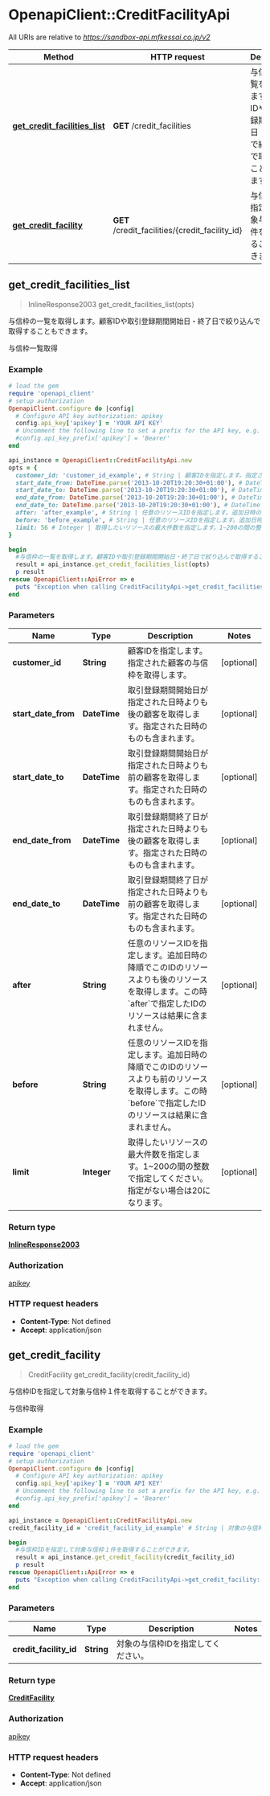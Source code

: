 # OpenapiClient::CreditFacilityApi

All URIs are relative to *https://sandbox-api.mfkessai.co.jp/v2*

Method | HTTP request | Description
------------- | ------------- | -------------
[**get_credit_facilities_list**](CreditFacilityApi.md#get_credit_facilities_list) | **GET** /credit_facilities | 与信枠の一覧を取得します。顧客IDや取引登録期間開始日・終了日で絞り込んで取得することもできます。
[**get_credit_facility**](CreditFacilityApi.md#get_credit_facility) | **GET** /credit_facilities/{credit_facility_id} | 与信枠IDを指定して対象与信枠１件を取得することができます。



## get_credit_facilities_list

> InlineResponse2003 get_credit_facilities_list(opts)

与信枠の一覧を取得します。顧客IDや取引登録期間開始日・終了日で絞り込んで取得することもできます。

与信枠一覧取得

### Example

```ruby
# load the gem
require 'openapi_client'
# setup authorization
OpenapiClient.configure do |config|
  # Configure API key authorization: apikey
  config.api_key['apikey'] = 'YOUR API KEY'
  # Uncomment the following line to set a prefix for the API key, e.g. 'Bearer' (defaults to nil)
  #config.api_key_prefix['apikey'] = 'Bearer'
end

api_instance = OpenapiClient::CreditFacilityApi.new
opts = {
  customer_id: 'customer_id_example', # String | 顧客IDを指定します。指定された顧客の与信枠を取得します。
  start_date_from: DateTime.parse('2013-10-20T19:20:30+01:00'), # DateTime | 取引登録期間開始日が指定された日時よりも後の顧客を取得します。指定された日時のものも含まれます。
  start_date_to: DateTime.parse('2013-10-20T19:20:30+01:00'), # DateTime | 取引登録期間開始日が指定された日時よりも前の顧客を取得します。指定された日時のものも含まれます。
  end_date_from: DateTime.parse('2013-10-20T19:20:30+01:00'), # DateTime | 取引登録期間終了日が指定された日時よりも後の顧客を取得します。指定された日時のものも含まれます。
  end_date_to: DateTime.parse('2013-10-20T19:20:30+01:00'), # DateTime | 取引登録期間終了日が指定された日時よりも前の顧客を取得します。指定された日時のものも含まれます。
  after: 'after_example', # String | 任意のリソースIDを指定します。追加日時の降順でこのIDのリソースよりも後のリソースを取得します。この時`after`で指定したIDのリソースは結果に含まれません。
  before: 'before_example', # String | 任意のリソースIDを指定します。追加日時の降順でこのIDのリソースよりも前のリソースを取得します。この時`before`で指定したIDのリソースは結果に含まれません。
  limit: 56 # Integer | 取得したいリソースの最大件数を指定します。1~200の間の整数で指定してください。指定がない場合は20になります。
}

begin
  #与信枠の一覧を取得します。顧客IDや取引登録期間開始日・終了日で絞り込んで取得することもできます。
  result = api_instance.get_credit_facilities_list(opts)
  p result
rescue OpenapiClient::ApiError => e
  puts "Exception when calling CreditFacilityApi->get_credit_facilities_list: #{e}"
end
```

### Parameters


Name | Type | Description  | Notes
------------- | ------------- | ------------- | -------------
 **customer_id** | **String**| 顧客IDを指定します。指定された顧客の与信枠を取得します。 | [optional] 
 **start_date_from** | **DateTime**| 取引登録期間開始日が指定された日時よりも後の顧客を取得します。指定された日時のものも含まれます。 | [optional] 
 **start_date_to** | **DateTime**| 取引登録期間開始日が指定された日時よりも前の顧客を取得します。指定された日時のものも含まれます。 | [optional] 
 **end_date_from** | **DateTime**| 取引登録期間終了日が指定された日時よりも後の顧客を取得します。指定された日時のものも含まれます。 | [optional] 
 **end_date_to** | **DateTime**| 取引登録期間終了日が指定された日時よりも前の顧客を取得します。指定された日時のものも含まれます。 | [optional] 
 **after** | **String**| 任意のリソースIDを指定します。追加日時の降順でこのIDのリソースよりも後のリソースを取得します。この時&#x60;after&#x60;で指定したIDのリソースは結果に含まれません。 | [optional] 
 **before** | **String**| 任意のリソースIDを指定します。追加日時の降順でこのIDのリソースよりも前のリソースを取得します。この時&#x60;before&#x60;で指定したIDのリソースは結果に含まれません。 | [optional] 
 **limit** | **Integer**| 取得したいリソースの最大件数を指定します。1~200の間の整数で指定してください。指定がない場合は20になります。 | [optional] 

### Return type

[**InlineResponse2003**](InlineResponse2003.md)

### Authorization

[apikey](../README.md#apikey)

### HTTP request headers

- **Content-Type**: Not defined
- **Accept**: application/json


## get_credit_facility

> CreditFacility get_credit_facility(credit_facility_id)

与信枠IDを指定して対象与信枠１件を取得することができます。

与信枠取得

### Example

```ruby
# load the gem
require 'openapi_client'
# setup authorization
OpenapiClient.configure do |config|
  # Configure API key authorization: apikey
  config.api_key['apikey'] = 'YOUR API KEY'
  # Uncomment the following line to set a prefix for the API key, e.g. 'Bearer' (defaults to nil)
  #config.api_key_prefix['apikey'] = 'Bearer'
end

api_instance = OpenapiClient::CreditFacilityApi.new
credit_facility_id = 'credit_facility_id_example' # String | 対象の与信枠IDを指定してください。

begin
  #与信枠IDを指定して対象与信枠１件を取得することができます。
  result = api_instance.get_credit_facility(credit_facility_id)
  p result
rescue OpenapiClient::ApiError => e
  puts "Exception when calling CreditFacilityApi->get_credit_facility: #{e}"
end
```

### Parameters


Name | Type | Description  | Notes
------------- | ------------- | ------------- | -------------
 **credit_facility_id** | **String**| 対象の与信枠IDを指定してください。 | 

### Return type

[**CreditFacility**](CreditFacility.md)

### Authorization

[apikey](../README.md#apikey)

### HTTP request headers

- **Content-Type**: Not defined
- **Accept**: application/json

